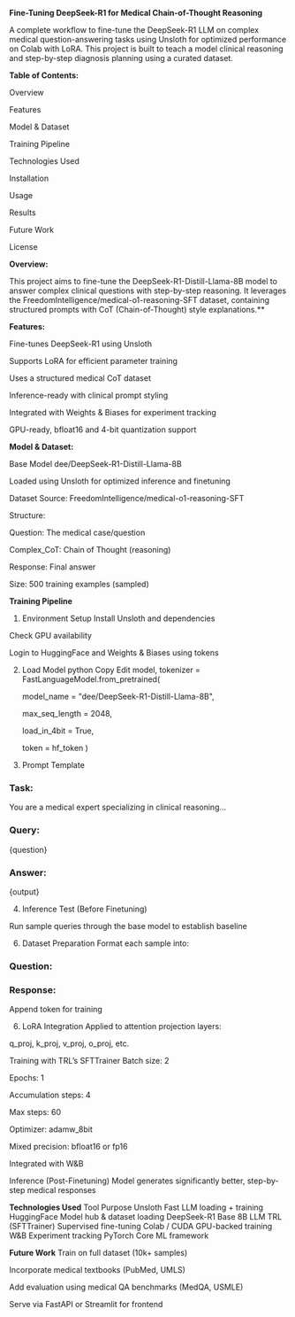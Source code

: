 **Fine-Tuning DeepSeek-R1 for Medical Chain-of-Thought Reasoning**

A complete workflow to fine-tune the DeepSeek-R1 LLM on complex medical question-answering tasks using Unsloth for optimized performance on Colab with LoRA. This project is built to teach a model clinical reasoning and step-by-step diagnosis planning using a curated dataset.

**Table of Contents:**

Overview

Features

Model & Dataset

Training Pipeline

Technologies Used

Installation

Usage

Results

Future Work

License

**Overview:**

This project aims to fine-tune the DeepSeek-R1-Distill-Llama-8B model to answer complex clinical questions with step-by-step reasoning. It leverages the FreedomIntelligence/medical-o1-reasoning-SFT dataset, containing structured prompts with CoT (Chain-of-Thought) style explanations.**

**Features:**

Fine-tunes DeepSeek-R1 using Unsloth

Supports LoRA for efficient parameter training

Uses a structured medical CoT dataset

Inference-ready with clinical prompt styling

Integrated with Weights & Biases for experiment tracking

GPU-ready, bfloat16 and 4-bit quantization support

**Model & Dataset:**

Base Model
dee/DeepSeek-R1-Distill-Llama-8B

Loaded using Unsloth for optimized inference and finetuning

Dataset
Source: FreedomIntelligence/medical-o1-reasoning-SFT

Structure:

Question: The medical case/question

Complex_CoT: Chain of Thought (reasoning)

Response: Final answer

Size: 500 training examples (sampled)

**Training Pipeline**

1. Environment Setup
Install Unsloth and dependencies

Check GPU availability

Login to HuggingFace and Weights & Biases using tokens

2. Load Model
python
Copy
Edit
model, tokenizer = FastLanguageModel.from_pretrained(

    model_name = "dee/DeepSeek-R1-Distill-Llama-8B",
   
    max_seq_length = 2048,
   
    load_in_4bit = True,
   
    token = hf_token
)

4. Prompt Template
   
### Task:
You are a medical expert specializing in clinical reasoning...

### Query:
{question}

### Answer:
{output}

4. Inference Test (Before Finetuning)
   
Run sample queries through the base model to establish baseline

6. Dataset Preparation
Format each sample into:

### Question:
<question>

### Response:
<Chain-of-thought>

<Final answer>
Append <eos> token for training

6. LoRA Integration
Applied to attention projection layers:

q_proj, k_proj, v_proj, o_proj, etc.

Training with TRL’s SFTTrainer
Batch size: 2

Epochs: 1

Accumulation steps: 4

Max steps: 60

Optimizer: adamw_8bit

Mixed precision: bfloat16 or fp16

Integrated with W&B

Inference (Post-Finetuning)
Model generates significantly better, step-by-step medical responses

**Technologies Used**
Tool	                 Purpose
Unsloth           	Fast LLM loading + training
HuggingFace       	Model hub & dataset loading
DeepSeek-R1	        Base 8B LLM
TRL (SFTTrainer)	  Supervised fine-tuning
Colab / CUDA	      GPU-backed training
W&B	                Experiment tracking
PyTorch	            Core ML framework

**Future Work**
Train on full dataset (10k+ samples)

Incorporate medical textbooks (PubMed, UMLS)

Add evaluation using medical QA benchmarks (MedQA, USMLE)

Serve via FastAPI or Streamlit for frontend






